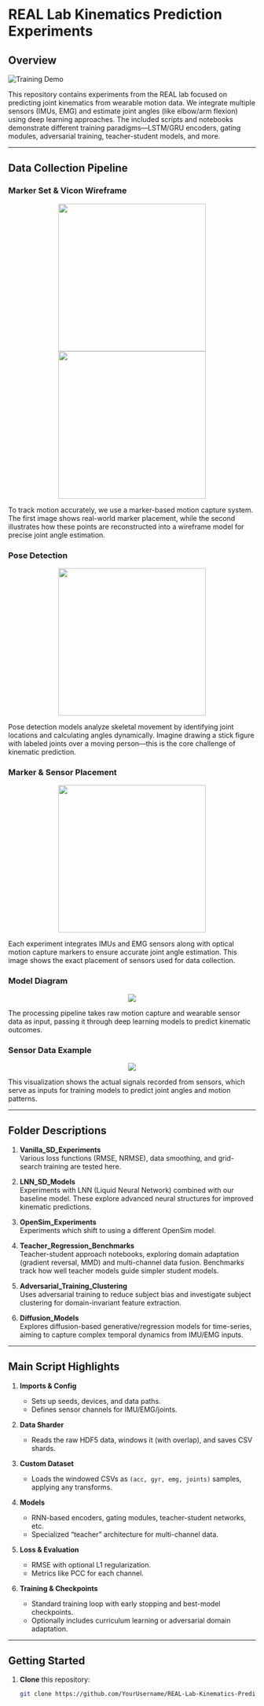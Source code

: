 # REAL Lab Kinematics Prediction Experiments

## Overview
![Training Demo](./docs/training_demo.gif)  

This repository contains experiments from the REAL lab focused on predicting joint kinematics from wearable motion data. We integrate multiple sensors (IMUs, EMG) and estimate joint angles (like elbow/arm flexion) using deep learning approaches. The included scripts and notebooks demonstrate different training paradigms—LSTM/GRU encoders, gating modules, adversarial training, teacher-student models, and more.

---

## Data Collection Pipeline

### Marker Set & Vicon Wireframe  
<div align="center">
    <img src="./media/markerset_irl.png" width="300"> 
    <img src="./media/vicon_wireframe.png" width="300">  
</div>  

To track motion accurately, we use a marker-based motion capture system. The first image shows real-world marker placement, while the second illustrates how these points are reconstructed into a wireframe model for precise joint angle estimation.

### Pose Detection  
<div align="center">
    <img src="./media/pose.png" width="300">  
</div>  

Pose detection models analyze skeletal movement by identifying joint locations and calculating angles dynamically. Imagine drawing a stick figure with labeled joints over a moving person—this is the core challenge of kinematic prediction.

### Marker & Sensor Placement  
<div align="center">
    <img src="./media/marker_set_and_sensors.png" width="300">  
</div>  

Each experiment integrates IMUs and EMG sensors along with optical motion capture markers to ensure accurate joint angle estimation. This image shows the exact placement of sensors used for data collection.

### Model Diagram  
<div align="center">
    <img src="./media/model_diagram.png" >  
</div>  

The processing pipeline takes raw motion capture and wearable sensor data as input, passing it through deep learning models to predict kinematic outcomes.

### Sensor Data Example  
<div align="center">
    <img src="./media/sensor_data.png" >  
</div>  

This visualization shows the actual signals recorded from sensors, which serve as inputs for training models to predict joint angles and motion patterns.

---

## Folder Descriptions

1. **Vanilla_SD_Experiments**  
   Various loss functions (RMSE, NRMSE), data smoothing, and grid-search training are tested here.

2. **LNN_SD_Models**  
   Experiments with LNN (Liquid Neural Network) combined with our baseline model. These explore advanced neural structures for improved kinematic predictions.

3. **OpenSim_Experiments**  
   Experiments which shift to using a different OpenSim model.

4. **Teacher_Regression_Benchmarks**  
   Teacher-student approach notebooks, exploring domain adaptation (gradient reversal, MMD) and multi-channel data fusion. Benchmarks track how well teacher models guide simpler student models.

5. **Adversarial_Training_Clustering**  
   Uses adversarial training to reduce subject bias and investigate subject clustering for domain-invariant feature extraction.

7. **Diffusion_Models**  
   Explores diffusion-based generative/regression models for time-series, aiming to capture complex temporal dynamics from IMU/EMG inputs.

---

## Main Script Highlights

1. **Imports & Config**  
   - Sets up seeds, devices, and data paths.  
   - Defines sensor channels for IMU/EMG/joints.

2. **Data Sharder**  
   - Reads the raw HDF5 data, windows it (with overlap), and saves CSV shards.

3. **Custom Dataset**  
   - Loads the windowed CSVs as `(acc, gyr, emg, joints)` samples, applying any transforms.

4. **Models**  
   - RNN-based encoders, gating modules, teacher-student networks, etc.  
   - Specialized “teacher” architecture for multi-channel data.

5. **Loss & Evaluation**  
   - RMSE with optional L1 regularization.  
   - Metrics like PCC for each channel.

6. **Training & Checkpoints**  
   - Standard training loop with early stopping and best-model checkpoints.  
   - Optionally includes curriculum learning or adversarial domain adaptation.

---

## Getting Started

1. **Clone** this repository:
   ```bash
   git clone https://github.com/YourUsername/REAL-Lab-Kinematics-Prediction.git
   ```
